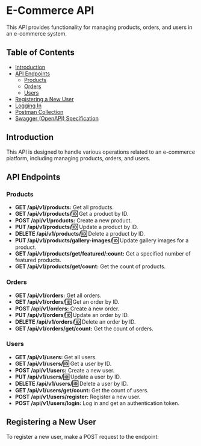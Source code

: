 # E-Commerce API

This API provides functionality for managing products, orders, and users in an e-commerce system.

## Table of Contents

- [Introduction](#introduction)
- [API Endpoints](#api-endpoints)
  - [Products](#products)
  - [Orders](#orders)
  - [Users](#users)
- [Registering a New User](#registering-a-new-user)
- [Logging In](#logging-in)
- [Postman Collection](#postman-collection)
- [Swagger (OpenAPI) Specification](#swagger-openapi-specification)

## Introduction

This API is designed to handle various operations related to an e-commerce platform, including managing products, orders, and users.

## API Endpoints

### Products

- **GET /api/v1/products:** Get all products.
- **GET /api/v1/products/:id:** Get a product by ID.
- **POST /api/v1/products:** Create a new product.
- **PUT /api/v1/products/:id:** Update a product by ID.
- **DELETE /api/v1/products/:id:** Delete a product by ID.
- **PUT /api/v1/products/gallery-images/:id:** Update gallery images for a product.
- **GET /api/v1/products/get/featured/:count:** Get a specified number of featured products.
- **GET /api/v1/products/get/count:** Get the count of products.

### Orders

- **GET /api/v1/orders:** Get all orders.
- **GET /api/v1/orders/:id:** Get an order by ID.
- **POST /api/v1/orders:** Create a new order.
- **PUT /api/v1/orders/:id:** Update an order by ID.
- **DELETE /api/v1/orders/:id:** Delete an order by ID.
- **GET /api/v1/orders/get/count:** Get the count of orders.

### Users

- **GET /api/v1/users:** Get all users.
- **GET /api/v1/users/:id:** Get a user by ID.
- **POST /api/v1/users:** Create a new user.
- **PUT /api/v1/users/:id:** Update a user by ID.
- **DELETE /api/v1/users/:id:** Delete a user by ID.
- **GET /api/v1/users/get/count:** Get the count of users.
- **POST /api/v1/users/register:** Register a new user.
- **POST /api/v1/users/login:** Log in and get an authentication token.

## Registering a New User

To register a new user, make a POST request to the endpoint:
